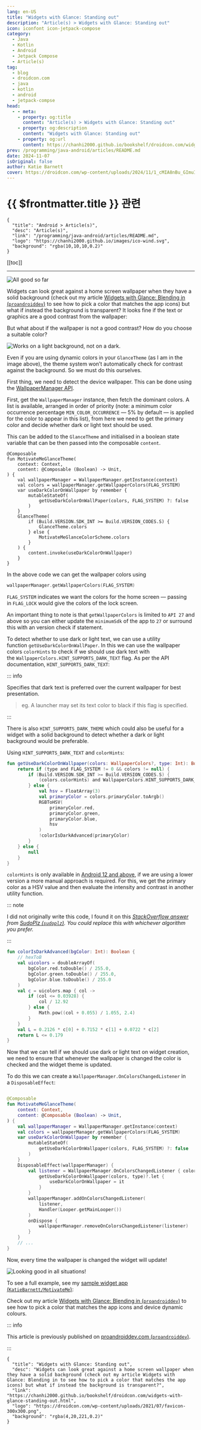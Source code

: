 ```yaml
---
lang: en-US
title: "Widgets with Glance: Standing out"
description: "Article(s) > Widgets with Glance: Standing out"
icon: iconfont icon-jetpack-compose
category:
  - Java
  - Kotlin
  - Android
  - Jetpack Compose
  - Article(s)
tag:
  - blog
  - droidcon.com
  - java
  - kotlin
  - android
  - jetpack-compse
head:
  - - meta:
    - property: og:title
      content: "Article(s) > Widgets with Glance: Standing out"
    - property: og:description
      content: "Widgets with Glance: Standing out"
    - property: og:url
      content: https://chanhi2000.github.io/bookshelf/droidcon.com/widgets-with-glance-standing-out.html
prev: /programming/java-android/articles/README.md
date: 2024-11-07
isOriginal: false
author: Katie Barnett
cover: https://droidcon.com/wp-content/uploads/2024/11/1_cMIA8nBu_GImuIfLIgioxQ-600x360.webp
---
```


# {{ $frontmatter.title }} 관련

```component VPCard
{
  "title": "Android > Article(s)",
  "desc": "Article(s)",
  "link": "/programming/java-android/articles/README.md",
  "logo": "https://chanhi2000.github.io/images/ico-wind.svg",
  "background": "rgba(10,10,10,0.2)"
}
```

[[toc]]

---

<SiteInfo
  name="Widgets with Glance: Standing out"
  desc="Widgets can look great against a home screen wallpaper when they have a solid background (check out my article Widgets with Glance: Blending in to see how to pick a color that matches the app icons) but what if instead the background is transparent?"
  url="https://droidcon.com/widgets-with-glance-standing-out"
  logo="https://droidcon.com/wp-content/uploads/2021/07/favicon-300x300.png"
  preview="https://droidcon.com/wp-content/uploads/2024/11/1_cMIA8nBu_GImuIfLIgioxQ-600x360.webp"/>

![All good so far](https://droidcon.com/wp-content/uploads/2024/11/1_cMIA8nBu_GImuIfLIgioxQ-600x360.webp)

Widgets can look great against a home screen wallpaper when they have a solid background (check out my article [Widgets with Glance: Blending in (<FontIcon icon="fa-brands fa-medium"/>`proandroiddev`)](https://proandroiddev.com/widgets-with-glance-blending-in-ae1e52a6cb6f) to see how to pick a color that matches the app icons) but what if instead the background is transparent? It looks fine if the text or graphics are a good contrast from the wallpaper:

But what about if the wallpaper is not a good contrast? How do you choose a suitable color?

![Works on a light background, not on a dark.](https://droidcon.com/wp-content/uploads/2024/11/1_L6ieC3kyYswQJ3F9FpRH6Q-600x360.webp)

Even if you are using dynamic colors in your `GlanceTheme` (as I am in the image above), the theme system won’t automatically check for contrast against the background. So we must do this ourselves.

First thing, we need to detect the device wallpaper. This can be done using the [<FontIcon icon="fa-brands fa-android"/>WallpaperManager API](https://developer.android.com/reference/android/app/WallpaperManager).

First, get the `WallpaperManager` instance, then fetch the dominant colors. A list is available, arranged in order of priority (note: a minimum color occurrence percentage `MIN_COLOR_OCCURRENCE` — 5% by default — is applied for the color to appear in this list), from here we need to get the primary color and decide whether dark or light text should be used.

This can be added to the `GlanceTheme` and initialised in a boolean state variable that can be then passed into the composable `content`.

```kotlin{6} title="MotivateMeGlanceTheme.kt"
@Composable
fun MotivateMeGlanceTheme(
    context: Context,
    content: @Composable (Boolean) -> Unit,
) {
    val wallpaperManager = WallpaperManager.getInstance(context)
    val colors = wallpaperManager.getWallpaperColors(FLAG_SYSTEM)
    var useDarkColorOnWallpaper by remember {
        mutableStateOf(
            getUseDarkColorOnWallPaper(colors, FLAG_SYSTEM) ?: false
        )
    }
    GlanceTheme(
        if (Build.VERSION.SDK_INT >= Build.VERSION_CODES.S) {
            GlanceTheme.colors
        } else {
            MotivateMeGlanceColorScheme.colors
        }
    ) {
        content.invoke(useDarkColorOnWallpaper)
    }
}
```

<!-- @include: https://gist.github.com/KatieBarnett/a708ad418930f630ce6733a2ed33d8f8/raw/dff62c8d3b2b81333b31bf306fde931934f838a9/MotivateMeGlanceTheme.kt -->

In the above code we can get the wallpaper colors using

```kotlin
wallpaperManager.getWallpaperColors(FLAG_SYSTEM)
```

`FLAG_SYSTEM` indicates we want the colors for the home screen — passing in `FLAG_LOCK` would give the colors of the lock screen.

An important thing to note is that `getWallpaperColors` is limited to `API 27` and above so you can either update the `minimumSdk` of the app to `27` or surround this with an version check if statement.

To detect whether to use dark or light text, we can use a utility function `getUseDarkColorOnWallPaper`. In this we can use the wallpaper colors `colorHints` to check if we should use dark text with the `WallpaperColors.HINT_SUPPORTS_DARK_TEXT` flag. As per the API documentation, `HINT_SUPPORTS_DARK_TEXT`:

::: info

Specifies that dark text is preferred over the current wallpaper for best presentation.  

> eg. A launcher may set its text color to black if this flag is specified.

:::

There is also `HINT_SUPPORTS_DARK_THEME` which could also be useful for a widget with a solid background to detect whether a dark or light background would be preferable.

Using `HINT_SUPPORTS_DARK_TEXT` and `colorHints`:

```kotlin title="WidgetUtil.kt"
fun getUseDarkColorOnWallpaper(colors: WallpaperColors?, type: Int): Boolean? {
    return if (type and FLAG_SYSTEM != 0 && colors != null) {
        if (Build.VERSION.SDK_INT >= Build.VERSION_CODES.S) {
            (colors.colorHints) and WallpaperColors.HINT_SUPPORTS_DARK_TEXT != 0
        } else {
            val hsv = FloatArray(3)
            val primaryColor = colors.primaryColor.toArgb()
            RGBToHSV(
                primaryColor.red,
                primaryColor.green,
                primaryColor.blue,
                hsv
            )
            !colorIsDarkAdvanced(primaryColor)
        }
    } else {
        null
    }
}
```

<!-- @include: https://gist.github.com/KatieBarnett/250ba461df486d9db169b66b021daf72/raw/eb002904924fc9f0b6c927d57c621735e380a43e/WidgetUtil.kt -->

`colorHints` is only available in [Android 12 and above](https://android.com/intl/en_au/android-12/#a12-color-reimagined), if we are using a lower version a more manual approach is required. For this, we get the primary color as a HSV value and then evaluate the intensity and contrast in another utility function.

::: note

I did not originally write this code, I found it on this *[<FontIcon icon="fa-brands fa-stack-overflow"/>StackOverflow answer](https://stackoverflow.com/a/41491220/4714860) from [SudoPlz (<FontIcon icon="fa-brands fa-stack-overflow"/>`sudoplz`)](https://stackoverflow.com/users/1658268/sudoplz). You could replace this with whichever algorithm you prefer.*

:::

```kotlin title="WidgetUtil.kt"
fun colorIsDarkAdvanced(bgColor: Int): Boolean {
    // hexToB
    val uicolors = doubleArrayOf(
        bgColor.red.toDouble() / 255.0,
        bgColor.green.toDouble() / 255.0,
        bgColor.blue.toDouble() / 255.0
    )
    val c = uicolors.map { col ->
        if (col <= 0.03928) {
            col / 12.92
        } else {
            Math.pow((col + 0.055) / 1.055, 2.4)
        }
    }
    val L = 0.2126 * c[0] + 0.7152 * c[1] + 0.0722 * c[2]
    return L <= 0.179
}
```

<!-- @include: https://gist.github.com/KatieBarnett/95ed365619d5846ba5cae38afcf4cf28/raw/e56f0f251d1e540702fd4e3cd6785d5037e81fbd/WidgetUtil.kt -->

Now that we can tell if we should use dark or light text on widget creation, we need to ensure that whenever the wallpaper is changed the color is checked and the widget theme is updated.

To do this we can create a `WallpaperManager.OnColorsChangedListener` in a `DisposableEffect`:

```kotlin title="MotivateMeGlanceTheme.kt"

@Composable
fun MotivateMeGlanceTheme(
    context: Context,
    content: @Composable (Boolean) -> Unit,
) {
    val wallpaperManager = WallpaperManager.getInstance(context)
    val colors = wallpaperManager.getWallpaperColors(FLAG_SYSTEM)
    var useDarkColorOnWallpaper by remember {
        mutableStateOf(
            getUseDarkColorOnWallpaper(colors, FLAG_SYSTEM) ?: false
        )
    }
    DisposableEffect(wallpaperManager) {
        val listener = WallpaperManager.OnColorsChangedListener { colors, type ->
            getUseDarkColorOnWallpaper(colors, type)?.let {
                useDarkColorOnWallpaper = it
            }
        }
        wallpaperManager.addOnColorsChangedListener(
            listener,
            Handler(Looper.getMainLooper())
        )
        onDispose {
            wallpaperManager.removeOnColorsChangedListener(listener)
        }
    }
    // ...
}
```

<!-- @include: https://gist.github.com/KatieBarnett/349352b14c35d5ed23a65e174d4a21ea/raw/1162b7b978457250d40f5ca932c3beb2b6c941bb/MotivateMeGlanceTheme.kt -->

Now, every time the wallpaper is changed the widget will update!

![Looking good in all situations!](https://droidcon.com/wp-content/uploads/2024/11/1_mky0GpsMOkUNapd6diKK2A-600x360.webp)

To see a full example, see my [sample widget app (<FontIcon icon="iconfont icon-github"/>`KatieBarnett/MotivateMe`)](https://github.com/KatieBarnett/MotivateMe/tree/workshop/Activity-12):

<SiteInfo
  name="KatieBarnett/MotivateMe"
  desc="Sample app for Widget Fever: A Hands-On Workshop with Jetpack Compose Glance & Gemini"
  url="https://github.com/KatieBarnett/MotivateMe/tree/workshop/Activity-12"
  logo="https://github.githubassets.com/favicons/favicon-dark.svg"
  preview="https://opengraph.githubassets.com/e48744e1af1e9e66eb80f2b5d2e02dc223574c5da2a50758e30a7af1b5bb0d3f/KatieBarnett/MotivateMe"/>

Check out my article [Widgets with Glance: Blending in (<FontIcon icon="fa-brands fa-medium"/>`proandroiddev`)](https://proandroiddev.com/widgets-with-glance-blending-in-ae1e52a6cb6f) to see how to pick a color that matches the app icons and device dynamic colours.

::: info

This article is previously published on [proandroiddev.com (<FontIcon icon="fa-brands fa-medium"/>`proandroiddev`)](https://proandroiddev.com/widgets-with-glance-standing-out-33834eee2dee).

<SiteInfo
  name="Widgets with Glance: Standing out"
  desc="Detect wallpaper colors so transparent widgets do not get lost in the background"
  url="https://proandroiddev.com/widgets-with-glance-standing-out-33834eee2dee/"
  logo="https://miro.medium.com/v2/resize:fill:256:256/1*A8VytPZQhvUf_MG6hm_Dlw.png"
  preview="https://miro.medium.com/v2/resize:fit:1200/1*mky0GpsMOkUNapd6diKK2A.jpeg"/>

:::

<!-- TODO: add ARTICLE CARD -->
```component VPCard
{
  "title": "Widgets with Glance: Standing out",
  "desc": "Widgets can look great against a home screen wallpaper when they have a solid background (check out my article Widgets with Glance: Blending in to see how to pick a color that matches the app icons) but what if instead the background is transparent?",
  "link": "https://chanhi2000.github.io/bookshelf/droidcon.com/widgets-with-glance-standing-out.html",
  "logo": "https://droidcon.com/wp-content/uploads/2021/07/favicon-300x300.png",
  "background": "rgba(4,20,221,0.2)"
}
```
